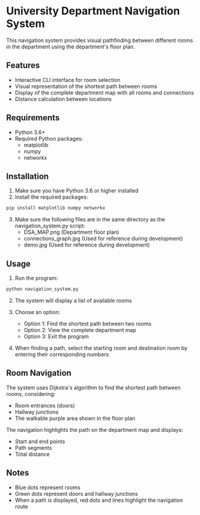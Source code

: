 # University Department Navigation System

This navigation system provides visual pathfinding between different rooms in the department using the department's floor plan.

## Features

- Interactive CLI interface for room selection
- Visual representation of the shortest path between rooms
- Display of the complete department map with all rooms and connections
- Distance calculation between locations

## Requirements

- Python 3.6+
- Required Python packages:
  - matplotlib
  - numpy
  - networkx

## Installation

1. Make sure you have Python 3.6 or higher installed
2. Install the required packages:

```bash
pip install matplotlib numpy networkx
```

3. Make sure the following files are in the same directory as the navigation_system.py script:
   - DSA_MAP.png (Department floor plan)
   - connections_graph.jpg (Used for reference during development)
   - demo.jpg (Used for reference during development)

## Usage

1. Run the program:

```bash
python navigation_system.py
```

2. The system will display a list of available rooms
3. Choose an option:
   - Option 1: Find the shortest path between two rooms
   - Option 2: View the complete department map
   - Option 3: Exit the program

4. When finding a path, select the starting room and destination room by entering their corresponding numbers

## Room Navigation

The system uses Dijkstra's algorithm to find the shortest path between rooms, considering:
- Room entrances (doors)
- Hallway junctions
- The walkable purple area shown in the floor plan

The navigation highlights the path on the department map and displays:
- Start and end points
- Path segments
- Total distance

## Notes

- Blue dots represent rooms
- Green dots represent doors and hallway junctions
- When a path is displayed, red dots and lines highlight the navigation route 